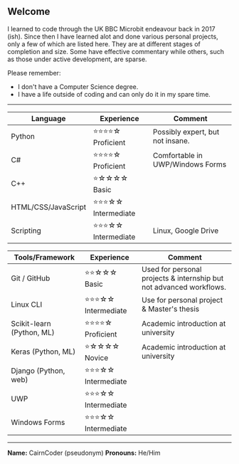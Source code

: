 ## Welcome

I learned to code through the UK BBC Microbit endeavour back in 2017 (ish). Since then I have learned alot and done various personal projects, only a few of which are listed here. They are at different stages of completion and size. Some have effective commentary while others, such as those under active development, are sparse.

Please remember:
- I don't have a Computer Science degree.
- I have a life outside of coding and can only do it in my spare time.

---

| Language | Experience | Comment |
|-----------------|------------|---------|
| Python          | ⭐⭐⭐⭐☆ Proficient      | Possibly expert, but not insane. |
| C#              | ⭐⭐⭐⭐☆ Proficient      | Comfortable in UWP/Windows Forms |
| C++             | ⭐☆☆☆☆ Basic              ||
| HTML/CSS/JavaScript | ⭐⭐⭐☆☆ Intermediate ||
| Scripting       | ⭐⭐⭐☆☆ Intermediate     | Linux, Google Drive |

| Tools/Framework | Experience | Comment |
|-----------------|------------|---------|
| Git / GitHub          | ⭐⭐☆☆☆ Basic            | Used for personal projects & internship but not advanced workflows. |
| Linux CLI             | ⭐⭐⭐☆☆ Intermediate    | Use for personal project & Master's thesis |
| Scikit-learn (Python, ML) | ⭐⭐⭐⭐☆ Proficient | Academic introduction at university |
| Keras (Python, ML)    | ⭐☆☆☆☆ Novice            | Academic introduction at university |
| Django (Python, web)  | ⭐⭐⭐☆☆ Intermediate    ||
| UWP                   | ⭐⭐⭐☆☆ Intermediate    ||
| Windows Forms         | ⭐⭐⭐☆☆ Intermediate    ||



---

**Name:** CairnCoder (pseudonym)
**Pronouns:** He/Him
